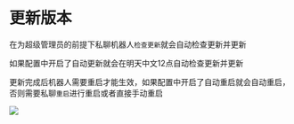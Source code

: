 # 更新版本

在为超级管理员的前提下私聊机器人`检查更新`就会自动检查更新并更新

如果配置中开启了自动更新就会在明天中文12点自动检查更新并更新

更新完成后机器人需要重启才能生效，如果配置中开启了自动重启就会自动重启，否则需要私聊`重启`进行重启或者直接手动重启

![](https://itsevin.github.io/sister_bot/#/install/2.jpg)
